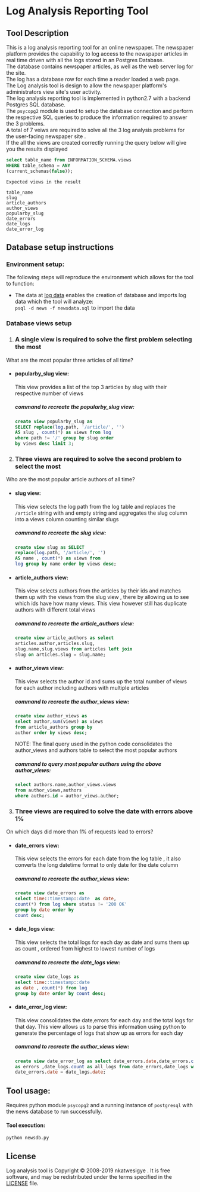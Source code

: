 # Log Analysis Reporting Tool
## Tool Description

This is a log analysis reporting tool for an online newspaper.
The newspaper platform provides the capability to log access to the newspaper
articles in real time driven with all the logs stored in an Postgres Database.  
The database contains newspaper articles, as well as the web server log for
the site.  
The log has a database row for each time a reader loaded a web page.  
The Log analysis tool is design to allow the newspaper platform's administrators
view site's user activity.  
The log analysis reporting tool is implemented in python2.7 with a backend
Postgres SQL database.  
The `psycopg2` module is used to setup the database connection and perform
the respective SQL queries to produce the information required to answer
the 3 problems.  
A  total of 7 veiws are required to solve all the 3 log analysis problems for
the user-facing newspaper site .  
If the all the views are created correctly running the query below will
give you the results displayed

   ```sql
   select table_name from INFORMATION_SCHEMA.views
   WHERE table_schema = ANY
   (current_schemas(false));
   ```

    Expected views in the result  

    table_name   
    slug
    article_authors
    author_views
    popularby_slug
    date_errors
    date_logs
    date_error_log
    

## Database setup instructions

### Environment setup:
The following steps will reproduce the environment which allows for the tool
to function:
* The data at
[log data](https://d17h27t6h515a5.cloudfront.net/topher/2016/August/57b5f748_newsdata/newsdata.zip)
enables the creation of database and imports  log data which the tool will analyze:  
`psql -d news -f newsdata.sql` to import the data

### Database views setup
1. ###  A single view is required to solve the first problem selecting the most
What are the most popular three articles of all time?
  - #### popularby_slug view:
      This view provides a list of the top 3 articles by slug with their
      respective number of views

      ##### command to recreate the popularby_slug view:
      ```sql
      create view popularby_slug as
      SELECT replace(log.path, '/article/', '')
      AS slug , count(*) as views from log
      where path != '/' group by slug order
      by views desc limit 3;
      ```

2. ### Three  views are required to solve the second problem to select the most
Who are the most popular article authors of all time?
 - #### slug view:
      This view selects the log path from the log table and replaces the
     `/article` string with and empty string and aggregates the slug column
     into a views column counting similar slugs

     ##### command to recreate the slug view:
     ```sql
     create view slug as SELECT
     replace(log.path, '/article/', '')
     AS name , count(*) as views from
     log group by name order by views desc;
     ```

 - #### article_authors view:
     This view selects authors from the articles by their ids and matches them
     up with the views from the slug view , there by allowing us to see which
     ids have how many views.
     This view however still has duplicate authors with different total views

     ##### command to recreate the article_authors view:
     ```sql
     create view article_authors as select
     articles.author,articles.slug,
     slug.name,slug.views from articles left join
     slug on articles.slug = slug.name;
     ```
 - #### author_views view:
     This view selects the author id and sums up the total number of views for
     each author including authors with multiple articles

     ##### command to recreate the author_views view:
     ```sql
     create view author_views as
     select author,sum(views) as views
     from article_authors group by
     author order by views desc;
     ```

    NOTE:
    The final query used in the python code consolidates the author_views
    and authors table to select the most popular authors

    ##### command to  query most popular authors using the above author_views:
    ```sql
    select authors.name,author_views.views
    from author_views,authors
    where authors.id = author_views.author;
    ```

3. ### Three views are required to solve the date with errors above 1% ##
On which days did more than 1% of requests lead to errors?
- #### date_errors view:
    This view selects the errors for each date from the log table , it also
    converts the long datetime format to only date for the date column

    ##### command to recreate the author_views view:
    ```sql
    create view date_errors as
    select time::timestamp::date  as date,
    count(*) from log where status != '200 OK'
    group by date order by
    count desc;
    ```
- #### date_logs view:
    This view selects the total logs for each day as date and sums them
    up as count , ordered from highest to lowest number of logs  

    ##### command to recreate the date_logs view:  
    ```sql
    create view date_logs as
    select time::timestamp::date
    as date , count(*) from log  
    group by date order by count desc;
    ```
- #### date_error_log view:
    This view consolidates the date,errors for each day and the total logs
    for that day. This view allows us to parse this information using python to
    generate the percentage of logs that show up as errors for each day

    ##### command to recreate the author_views view:
    ```sql
    create view date_error_log as select date_errors.date,date_errors.count
    as errors ,date_logs.count as all_logs from date_errors,date_logs where
    date_errors.date = date_logs.date;
    ```

## Tool usage:
  Requires python module `psycopg2`  and a running instance of `postgresql` with
  the news database to run successfully.
  #### Tool execution:
  `python newsdb.py`

## License

Log analysis tool is Copyright © 2008-2019 nkatwesigye . It is free software,
and may be redistributed under the terms specified in the
[LICENSE](https://creativecommons.org/licenses/by/3.0/us/) file.
